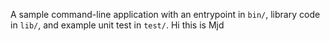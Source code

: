 A sample command-line application with an entrypoint in `bin/`, library code
in `lib/`, and example unit test in `test/`.
Hi this is Mjd